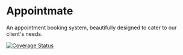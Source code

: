 # Appointmate
An appointment booking system, beautifully designed to cater to our client's needs.


[![Coverage Status](https://coveralls.io/repos/github/Appointmate-software-design/Appointment-booking-system/badge.svg)](https://coveralls.io/github/Appointmate-software-design/Appointment-booking-system)